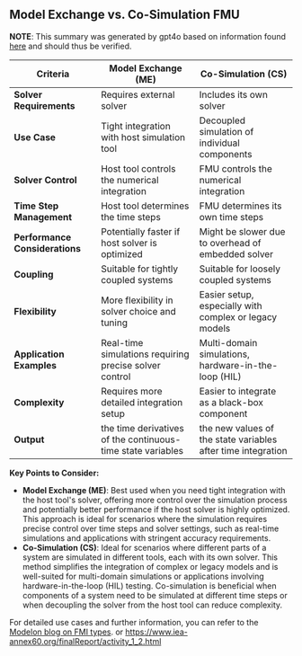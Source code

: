 ## Model Exchange vs. Co-Simulation FMU
**NOTE**: This summary was generated by gpt4o based on information found [here](https://modelon.com/blog/fmi-functional-mock-up-unit-types/) and should thus be verified. 

| Criteria                   | Model Exchange (ME)                        | Co-Simulation (CS)                           |
|----------------------------|-------------------------------------------|----------------------------------------------|
| **Solver Requirements**    | Requires external solver                  | Includes its own solver                      |
| **Use Case**               | Tight integration with host simulation tool | Decoupled simulation of individual components|
| **Solver Control**         | Host tool controls the numerical integration | FMU controls the numerical integration       |
| **Time Step Management**   | Host tool determines the time steps       | FMU determines its own time steps            |
| **Performance Considerations** | Potentially faster if host solver is optimized | Might be slower due to overhead of embedded solver |
| **Coupling**               | Suitable for tightly coupled systems      | Suitable for loosely coupled systems         |
| **Flexibility**            | More flexibility in solver choice and tuning | Easier setup, especially with complex or legacy models |
| **Application Examples**   | Real-time simulations requiring precise solver control | Multi-domain simulations, hardware-in-the-loop (HIL) |
| **Complexity**             | Requires more detailed integration setup  | Easier to integrate as a black-box component  |
| **Output**             | the time derivatives of the continuous-time state variables | the new values of the state variables after time integration |

**Key Points to Consider:**
- **Model Exchange (ME)**: Best used when you need tight integration with the host tool's solver, offering more control over the simulation process and potentially better performance if the host solver is highly optimized. This approach is ideal for scenarios where the simulation requires precise control over time steps and solver settings, such as real-time simulations and applications with stringent accuracy requirements.
- **Co-Simulation (CS)**: Ideal for scenarios where different parts of a system are simulated in different tools, each with its own solver. This method simplifies the integration of complex or legacy models and is well-suited for multi-domain simulations or applications involving hardware-in-the-loop (HIL) testing. Co-simulation is beneficial when components of a system need to be simulated at different time steps or when decoupling the solver from the host tool can reduce complexity.

For detailed use cases and further information, you can refer to the [Modelon blog on FMI types](https://modelon.com/blog/fmi-functional-mock-up-unit-types/).
or https://www.iea-annex60.org/finalReport/activity_1_2.html
